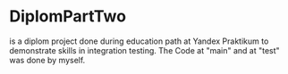 # DiplomPartTwo
is a diplom project done during education path at Yandex Praktikum to demonstrate skills in integration testing.
The Code at "main" and at "test" was done by myself.
